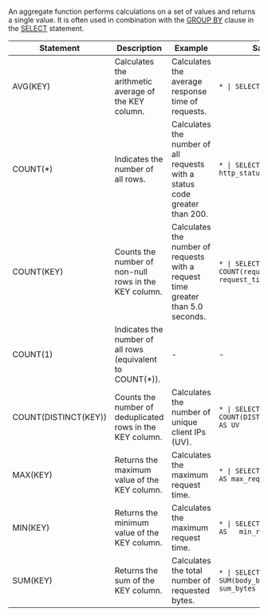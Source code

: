 

An aggregate function performs calculations on a set of values and returns a single value. It is often used in combination with the [GROUP BY](https://intl.cloud.tencent.com/document/product/614/38732) clause in the [SELECT](https://intl.cloud.tencent.com/document/product/614/38735) statement.

| Statement | Description | Example | Sample SQL |
| -------------------- | ---------------------------------------- | --------------------------------- | ------------------------------------------------------- |
| AVG(KEY) | Calculates the arithmetic average of the KEY column. | Calculates the average response time of requests. | `* \| SELECT AVG(request_time) ` |
| COUNT(\*) | Indicates the number of all rows. | Calculates the number of all requests with a status code greater than 200. | `* \| SELECT COUNT(*)  WHERE http_status  > 200` |
| COUNT(KEY) | Counts the number of non-null rows in the KEY column. | Calculates the number of requests with a request time greater than 5.0 seconds. | `* \| SELECT COUNT(request_time)  WHERE request_time  > 5.0` |
| COUNT(1) | Indicates the number of all rows (equivalent to COUNT(\*)). | - | - |
| COUNT(DISTINCT(KEY)) | Counts the number of deduplicated rows in the KEY column. | Calculates the number of unique client IPs (UV). | `* \| SELECT COUNT(DISTINCT(remote_addr)) AS UV` |
| MAX(KEY) | Returns the maximum value of the KEY column. | Calculates the maximum request time. | `* \| SELECT MAX(request_time) AS max_request_time` |
| MIN(KEY) | Returns the minimum value of the KEY column. | Calculates the maximum request time. | `* \| SELECT MIN(request_time) AS   min_request_time` |
| SUM(KEY) | Returns the sum of the KEY column. | Calculates the total number of requested bytes. | `* \| SELECT SUM(body_bytes_sent) AS sum_bytes` |
